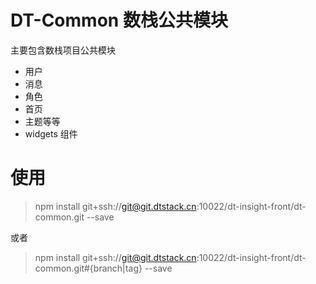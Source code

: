 # DT-Common 数栈公共模块

主要包含数栈项目公共模块

- 用户
- 消息
- 角色
- 首页
- 主题等等
- widgets 组件


# 使用

> npm install git+ssh://git@git.dtstack.cn:10022/dt-insight-front/dt-common.git --save

或者

> npm install git+ssh://git@git.dtstack.cn:10022/dt-insight-front/dt-common.git#{branch|tag} --save
